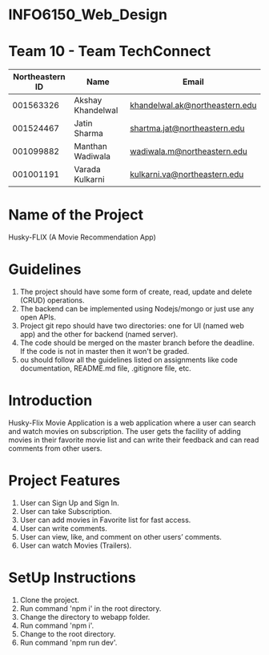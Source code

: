 # INFO6150_Web_Design

# Team 10 - Team TechConnect

| Northeastern ID | Name | Email
| --- | --- | ---
|001563326 | Akshay Khandelwal | khandelwal.ak@northeastern.edu
|001524467 | Jatin Sharma | shartma.jat@northeastern.edu
|001099882 | Manthan Wadiwala | wadiwala.m@northeastern.edu
|001001191 | Varada Kulkarni | kulkarni.va@northeastern.edu

# Name of the Project 
Husky-FLIX (A Movie Recommendation App)

# Guidelines
1. The project should have some form of create, read, update and delete (CRUD) operations.
2. The backend can be implemented using Nodejs/mongo or just use any open APIs.
3. Project git repo should have two directories: one for UI (named web app) and the other for backend (named server).
4. The code should be merged on the master branch before the deadline. If the code is not in master then it won't be graded.
5. ou should follow all the guidelines listed on assignments like code documentation, README.md file, .gitignore file, etc.

# Introduction
Husky-Flix Movie Application is a web application where a user can search and watch movies on subscription.
The user gets the facility of adding movies in their favorite movie list and can write their feedback and can read comments from other users.

# Project Features
1. User can Sign Up and Sign In.
2. User can take Subscription.
3. User can add movies in Favorite list for fast access.
4. User can write comments.
5. User can view, like, and comment on other users’ comments.
6. User can watch Movies (Trailers).

# SetUp Instructions
1. Clone the project.
2. Run command 'npm i' in the root directory.
3. Change the directory to webapp folder.
4. Run command 'npm i'.
6. Change to the root directory.
7. Run command 'npm run dev'.
